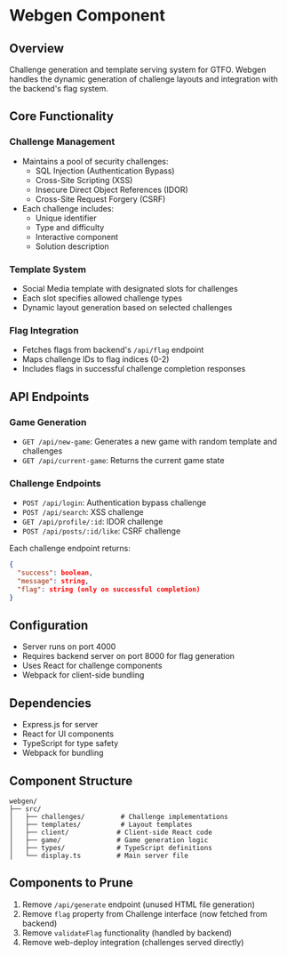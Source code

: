 # Webgen Component

## Overview
Challenge generation and template serving system for GTFO. Webgen handles the dynamic generation of challenge layouts and integration with the backend's flag system.

## Core Functionality

### Challenge Management
- Maintains a pool of security challenges:
  - SQL Injection (Authentication Bypass)
  - Cross-Site Scripting (XSS)
  - Insecure Direct Object References (IDOR)
  - Cross-Site Request Forgery (CSRF)
- Each challenge includes:
  - Unique identifier
  - Type and difficulty
  - Interactive component
  - Solution description

### Template System
- Social Media template with designated slots for challenges
- Each slot specifies allowed challenge types
- Dynamic layout generation based on selected challenges

### Flag Integration
- Fetches flags from backend's `/api/flag` endpoint
- Maps challenge IDs to flag indices (0-2)
- Includes flags in successful challenge completion responses

## API Endpoints

### Game Generation
- `GET /api/new-game`: Generates a new game with random template and challenges
- `GET /api/current-game`: Returns the current game state

### Challenge Endpoints
- `POST /api/login`: Authentication bypass challenge
- `POST /api/search`: XSS challenge
- `GET /api/profile/:id`: IDOR challenge
- `POST /api/posts/:id/like`: CSRF challenge

Each challenge endpoint returns:
```json
{
  "success": boolean,
  "message": string,
  "flag": string (only on successful completion)
}
```

## Configuration
- Server runs on port 4000
- Requires backend server on port 8000 for flag generation
- Uses React for challenge components
- Webpack for client-side bundling

## Dependencies
- Express.js for server
- React for UI components
- TypeScript for type safety
- Webpack for bundling

## Component Structure
```
webgen/
├── src/
│   ├── challenges/         # Challenge implementations
│   ├── templates/          # Layout templates
│   ├── client/            # Client-side React code
│   ├── game/              # Game generation logic
│   ├── types/             # TypeScript definitions
│   └── display.ts         # Main server file
```

## Components to Prune
1. Remove `/api/generate` endpoint (unused HTML file generation)
2. Remove `flag` property from Challenge interface (now fetched from backend)
3. Remove `validateFlag` functionality (handled by backend)
4. Remove web-deploy integration (challenges served directly)